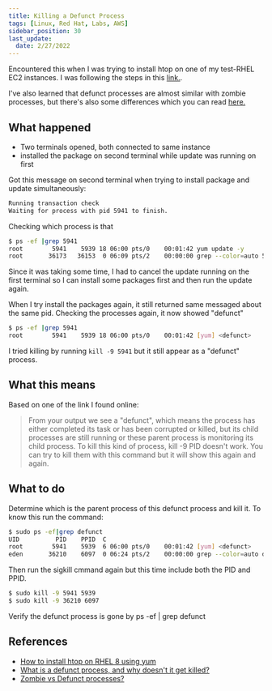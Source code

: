 ```yaml
---
title: Killing a Defunct Process
tags: [Linux, Red Hat, Labs, AWS]
sidebar_position: 30
last_update:
  date: 2/27/2022
---
```



Encountered this when I was trying to install htop on one of my test-RHEL EC2 instances. I was following the steps in this [link.](https://www.cyberciti.biz/faq/how-to-install-htop-on-rhel-8-using-yum/). 

I've also learned that defunct processes are almost similar with zombie processes, but there's also some differences which you can read [here.](https://stackoverflow.com/questions/47977402/zombie-vs-defunct-processes)


## What happened

- Two terminals opened, both connected to same instance
- installed the package on second terminal while update was running on first

Got this message on second terminal when trying to install package and update simultaneously:
```bash
Running transaction check
Waiting for process with pid 5941 to finish.
```

Checking which process is that
```bash
$ ps -ef |grep 5941
root        5941    5939 18 06:00 pts/0    00:01:42 yum update -y
root       36173   36153  0 06:09 pts/2    00:00:00 grep --color=auto 5941

```

Since it was taking some time, I had to cancel the update running on the first terminal so I can install some packages first and then run the update again.

When I try install the packages again, it still returned same messaged about the same pid. Checking the processes again, it now showed "defunct"
```bash
$ ps -ef |grep 5941
root        5941    5939 18 06:00 pts/0    00:01:42 [yum] <defunct>
```

I tried killing by running <code>kill -9 5941</code> but it still appear as a "defunct" process.

## What this means

Based on one of the link I found online:

> From your output we see a "defunct", which means the process has either completed its task or has been corrupted or killed, but its child processes are still running or these parent process is monitoring its child process. To kill this kind of process, kill -9 PID doesn't work. You can try to kill them with this command but it will show this again and again.

## What to do

Determine which is the parent process of this defunct process and kill it. To know this run the command:
```bash
$ sudo ps -ef|grep defunct
UID          PID    PPID  C    
root        5941    5939  6 06:00 pts/0    00:01:42 [yum] <defunct>
eden       36210    6097  0 06:24 pts/2    00:00:00 grep --color=auto defunct

```
Then run the sigkill cmmand again but this time include both the PID and PPID.
```bash
$ sudo kill -9 5941 5939
$ sudo kill -9 36210 6097
```
Verify the defunct process is gone by ps -ef | grep defunct



## References

- [How to install htop on RHEL 8 using yum](https://www.cyberciti.biz/faq/how-to-install-htop-on-rhel-8-using-yum/)
- [What is a defunct process, and why doesn't it get killed?](https://askubuntu.com/questions/201303/what-is-a-defunct-process-and-why-doesnt-it-get-killed)
- [Zombie vs Defunct processes?](https://stackoverflow.com/questions/47977402/zombie-vs-defunct-processes)

